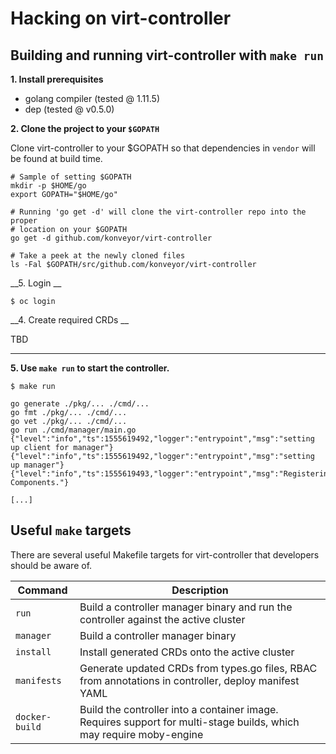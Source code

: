 # Hacking on virt-controller

## Building and running virt-controller with `make run`

__1. Install prerequisites__

 - golang compiler (tested @ 1.11.5)
 - dep (tested @ v0.5.0)

__2. Clone the project to your `$GOPATH`__

Clone virt-controller to your $GOPATH so that dependencies in `vendor` will be found 
at build time.

```
# Sample of setting $GOPATH
mkdir -p $HOME/go
export GOPATH="$HOME/go"

# Running 'go get -d' will clone the virt-controller repo into the proper
# location on your $GOPATH
go get -d github.com/konveyor/virt-controller

# Take a peek at the newly cloned files
ls -Fal $GOPATH/src/github.com/konveyor/virt-controller
```

__5. Login __

```
$ oc login
```

__4. Create required CRDs __

TBD

---

__5.  Use `make run` to start the controller.__

```
$ make run

go generate ./pkg/... ./cmd/...
go fmt ./pkg/... ./cmd/...
go vet ./pkg/... ./cmd/...
go run ./cmd/manager/main.go
{"level":"info","ts":1555619492,"logger":"entrypoint","msg":"setting up client for manager"}
{"level":"info","ts":1555619492,"logger":"entrypoint","msg":"setting up manager"}
{"level":"info","ts":1555619493,"logger":"entrypoint","msg":"Registering Components."}

[...]
```

## Useful `make` targets

There are several useful Makefile targets for virt-controller that developers
should be aware of.

| Command | Description |
| --- | --- |
| `run` | Build a controller manager binary and run the controller against the active cluster |
| `manager` | Build a controller manager binary |
| `install` | Install generated CRDs onto the active cluster |
| `manifests` | Generate updated CRDs from types.go files, RBAC from annotations in controller, deploy manifest YAML |
| `docker-build` | Build the controller into a container image. Requires support for multi-stage builds, which may require moby-engine |
